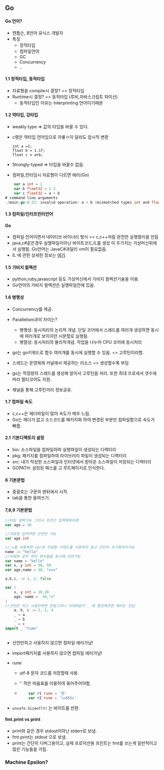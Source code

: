 ## Go

#### Go 언어?

* 켄톰슨, B언어 유닉스 개발자
* 특징
  * 정적타입
  * 컴파일언어
  * GC
  * Concurrency
  * ..

#### 1.1 정적타입, 동적타입

* 자료형을 compile시 결정? => 정적타입
* Runtime시 결정? => 동적타입 (루비,자바스크립트 파이선) 
  * 동적타입인 이유는 Interprinting 언어이기때문



#### 1.2 약타입, 강타입

* weakly type => 값의 타입을 바꿀 수 있다.

* c랭은 약타입 언어임으로 자룧ㅇ이 달라도 암시적 변환

  ```
  int a =1;
  float b = 1.1f;
  float c = a+b;
  ```

* Strongly-typed => 타입을 바꿀수 없음.
* 컴파일,런타임시 자료형이 다르면 에러(Go)

```go
	var a int = 1
    var b float32 = 1.3
    var c float32 = a + b
# command-line-arguments
./main.go:8:23: invalid operation: a + b (mismatched types int and float32)
```





#### 1.3 컴파일/인터프린터언어

#### Go

* 컴파일 언어이면서 네이티브 바이너리 형식 =>  c,c++처럼 완전한 실행팡리을 만듬
* java,c#같은경우 실행파일이아닌 바이트코드,IL를 생성 이 두가지는 가상머신위에서 실행됨. Go언어는 JavaC#과달리 vm이 필요없음.
* IL 에 관한 상세한 정보는 [여기](https://ko.wikipedia.org/wiki/%EA%B3%B5%ED%86%B5_%EC%A4%91%EA%B0%84_%EC%96%B8%EC%96%B4)





#### 1.5 가비지 컬렉션

*  python,ruby,javascript 등도 가상머신에서 가비지 컬렉션기술을 이용.
* Go언어의 가비지 컬렉션은 실행파일안에 있음. 



#### 1.6 병행성

* Concurrency를 제공.
* Parallelism과의 차이는?
  * 병행성:  동시처리의 논리적 개념. 단일 코어에서 스레드를 여러개 생성하면 동시에 여러개로 보이지만 시분할로 실행됨.
  * 병렬성: 동시처리의 물리적개념. 작업을 나누어 CPU 코어에 동시처리
* go는 go키워드로  함수 여러개를 동시에 실행할 수 있음. => 고루틴이라함. 
* 스레드는 운영체제 커널에서 제공하는 리소스 => 생성할수록 부담.
* go는 적정량의 스레드를 생성해 알아서 고루틴을 처리. 또한 최대 프로세서 갯수에 따라 멀티코어도 지원.

* 채널을 통해 고루틴끼리 정보공유.



#### 1.7 컴파일 속도

* c,c++은 헤더파일이 많아 속도가 매우 느림.
* Go는 헤더가 없고 소스코드를 패키지화 하여 변경된 부분만 컴파일함으로 속도가 빠름.

#### 2.1 기본디렉토리 설정

* bin: 소스파일을 컴파일하여 실행파일이 생성되는 디렉터리
* pkg: 패키지를 컴파일하여 라이브러리 파일이 생성되는 디렉터리 
* src:  내가 작성한 소스파일과 인터넷에서 받아온 소스파일이 저장되는 디렉터리
* GOPATH: 설정된 패스를 고 루트페이지로 인식한다.



#### 6 기본문법

* 중괄호는 구문의 맨뒤에서 시작.
* tab을 통한 들여쓰기.

#### 7,8,9 기본문법

~~~go
//타입 생략가능 그러나 무조건 입력해줘야댐
var age = 10

//자료형 입력하면 선언만 가능
var age int

//:=를 사용하면 var와 자료형 키워드를 사용하지 않고 간단히 초기화까지가능
name := "hello" 
//아래와 같이 여러 변수들을 동시에 선언가능
var name = "hello"
var x, y int = 30, 50
var age,name = 10, "vvv"

a,b,c, := 1, 2, false

var (
    x, y int = 10,20
    age, name =  10,"v"
)
//선언만 하고 사용안하면 안됨그러나 아래와같이 _ 에 할당해주면 에러는 안남
	a, b, c := 1, 2, 4
	_ = a
	_ = b
	_ = c
import _ "time"



~~~

* 선언만하고 사용하지 않으면 컴파일 에러가남!

* import패키지를 사용하지 않으면 컴파일 에러가남!

* rune
  * utf-8 문자 코드를 저장할때 사용.

  * '' 작은 따옴표를 이용하여 묶어주어야함.

  * ~~~go
    	var r1 rune = '한'
    	var r2 rune = '\ud55c'
    ~~~

* `unsafe.Sizeof(t)` 는 바이트를 반환.

#### fmt.print vs print

*  print와 같은 경우 stdout이아닌 stderr로 보냄.
* fmt.print는 stdout 으로 보냄.
* print는 간단히 디버그용이고, 실제 프로덕션용 프린트는 fmt를 쓰는게 일반적이고 많은 기능들을 가짐.





### Machine Epsilon?

